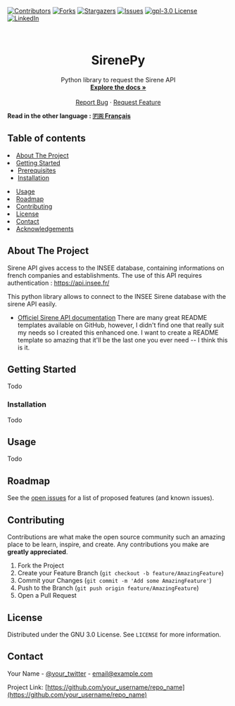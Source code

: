 [![Contributors][contributors-shield]][contributors-url]
[![Forks][forks-shield]][forks-url]
[![Stargazers][stars-shield]][stars-url]
[![Issues][issues-shield]][issues-url]
[![gpl-3.0 License][license-shield]][license-url]
[![LinkedIn][linkedin-shield]][linkedin-url]

<!-- PROJECT PRESENTIATION -->
<br />
<p align="center">
  <!-- LOGO
    <a href="https://github.com/othneildrew/Best-README-Template">
      <img src="images/logo.png" alt="Logo" width="80" height="80">
    </a>
  -->

  <h1 align="center">SirenePy</h1>

  <p align="center">
    Python library to request the Sirene API
    <br />
    <a href="./wiki"><strong>Explore the docs »</strong></a>
    <br />
    <br />
    <!--
    <a href="">View Demo</a>
    · -->
    <a href="./issues">Report Bug</a>
    ·
    <a href="./issues">Request Feature</a>
  </p>
</p>

**Read in the other language : [🇫🇷 Français](./README.fr-fr.md)**

<!-- TABLE OF CONTENTS -->
## Table of contents
  <li><a href="#about-the-project">About The Project</a></li>
  <li>
    <a href="#getting-started">Getting Started</a>
    <ul>
      <li><a href="#prerequisites">Prerequisites</a></li>
      <li><a href="#installation">Installation</a></li>
    </ul>
  </li>
  <li><a href="#usage">Usage</a></li>
  <li><a href="#roadmap">Roadmap</a></li>
  <li><a href="#contributing">Contributing</a></li>
  <li><a href="#license">License</a></li>
  <li><a href="#contact">Contact</a></li>
  <li><a href="#acknowledgements">Acknowledgements</a></li>
</details>


<!-- ABOUT THE PROJECT -->
## About The Project

<!--[![Product Name Screen Shot][product-screenshot]](https://example.com)-->

Sirene API gives access to the INSEE database, containing informations on french companies and establishments.
The use of this API requires authentication : https://api.insee.fr/

This python library allows to connect to the INSEE Sirene database with the sirene API easily.
* [Officiel Sirene API documentation](https://api.insee.fr/catalogue/site/themes/wso2/subthemes/insee/pages/item-info.jag?name=Sirene&version=V3&provider=insee)
There are many great README templates available on GitHub, however, I didn't find one that really suit my needs so I created this enhanced one. I want to create a README template so amazing that it'll be the last one you ever need -- I think this is it.

<!--
  ### Built With
  This section should list any major frameworks that you built your project using. Leave any add-ons/plugins for the acknowledgements section. Here are a few examples.
  * [Bootstrap](https://getbootstrap.com)
  * [JQuery](https://jquery.com)
  * [Laravel](https://laravel.com)
  -->


<!-- GETTING STARTED -->
## Getting Started

Todo


### Installation

Todo

<!-- USAGE EXAMPLES -->
## Usage

Todo

<!-- ROADMAP -->
## Roadmap

See the [open issues](./issues) for a list of proposed features (and known issues).


<!-- CONTRIBUTING -->
## Contributing

Contributions are what make the open source community such an amazing place to be learn, inspire, and create. 
Any contributions you make are **greatly appreciated**.

1. Fork the Project
2. Create your Feature Branch (`git checkout -b feature/AmazingFeature`)
3. Commit your Changes (`git commit -m 'Add some AmazingFeature'`)
4. Push to the Branch (`git push origin feature/AmazingFeature`)
5. Open a Pull Request


<!-- LICENSE -->
## License

Distributed under the GNU 3.0 License. See `LICENSE` for more information.


<!-- CONTACT -->
## Contact

Your Name - [@your_twitter](https://twitter.com/your_username) - email@example.com

Project Link: [https://github.com/your_username/repo_name](https://github.com/your_username/repo_name)



<!-- ACKNOWLEDGEMENTS
## Acknowledgements
* [GitHub Pages](https://pages.github.com)
-->

<!-- MARKDOWN LINKS & IMAGES -->
<!-- https://www.markdownguide.org/basic-syntax/#reference-style-links -->
[contributors-shield]: https://img.shields.io/github/contributors/othneildrew/Best-README-Template.svg?style=for-the-badge
[contributors-url]: ./graphs/contributors
[forks-shield]: https://img.shields.io/github/forks/othneildrew/Best-README-Template.svg?style=for-the-badge
[forks-url]: ./network/members
[stars-shield]: https://img.shields.io/github/stars/othneildrew/Best-README-Template.svg?style=for-the-badge
[stars-url]: ./stargazers
[issues-shield]: https://img.shields.io/github/issues/othneildrew/Best-README-Template.svg?style=for-the-badge
[issues-url]: ./issues
[license-shield]: https://img.shields.io/github/license/othneildrew/Best-README-Template.svg?style=for-the-badge
[license-url]: ./LICENCE.txt
[linkedin-shield]: https://img.shields.io/badge/-LinkedIn-black.svg?style=for-the-badge&logo=linkedin&colorB=555
[linkedin-url]: https://linkedin.com/in/edemaria
[product-screenshot]: images/screenshot.png
